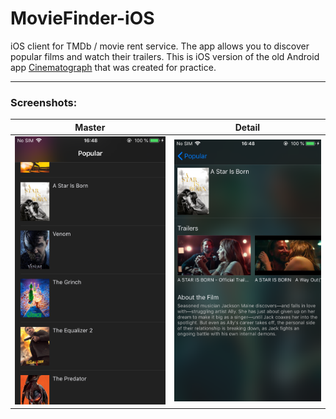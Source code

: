 # MovieFinder-iOS
iOS client for TMDb / movie rent service. The app allows you to discover popular films and watch their trailers. 
This is iOS version of the old Android app [Cinematograph](https://github.com/kreatimont/android-tmdb) that was created for practice.

***

### Screenshots:
 Master           		                | Detail			          
:------------------------------------:|:-----------------------------:
![movies](https://github.com/kreatimont/MovieFinder-ios/raw/master/preview/src_master.PNG)     |![detail](https://github.com/kreatimont/MovieFinder-ios/raw/master/preview/src_detail.PNG)
